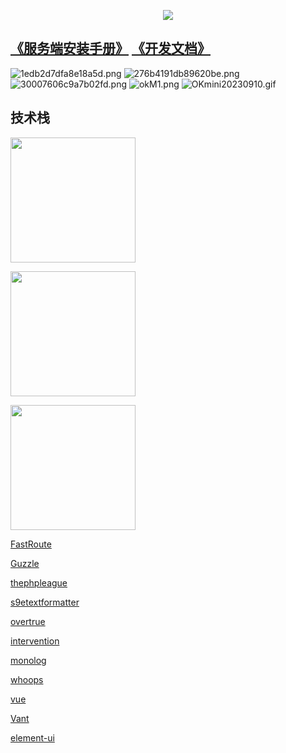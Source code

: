 <p align="center"><a href="https://discuzq.icu/" target="_blank"><img src="https://s1.imagehub.cc/images/2023/09/06/default-favicon.png"></a></p>

## **[《服务端安装手册》](https://discuzq.icu/)  [《开发文档》](https://discuzq.icu/)**

![1edb2d7dfa8e18a5d.png](https://s1.imagehub.cc/images/2023/09/22/1edb2d7dfa8e18a5d.png)
![276b4191db89620be.png](https://s1.imagehub.cc/images/2023/09/22/276b4191db89620be.png)
![30007606c9a7b02fd.png](https://s1.imagehub.cc/images/2023/09/22/30007606c9a7b02fd.png)
![okM1.png](https://s1.imagehub.cc/images/2023/09/07/okM1.png)
![OKmini20230910.gif](https://s1.imagehub.cc/images/2023/09/10/OKmini20230910.gif)

## 技术栈

<p><a href="https://laravel.com/"><img src="https://res.cloudinary.com/dtfbvvkyp/image/upload/v1566331377/laravel-logolockup-cmyk-red.svg" width="200"></a></p>
<p><a href="https://symfony.com/"><img src="https://symfony.com/images/logos/header-logo.svg" width="200"></a></p>
<p><a href="https://getlaminas.org/"><img src="https://getlaminas.org/images/logo/laminas-foundation-rgb.svg" width="200"></a></p>

[FastRoute](https://github.com/nikic/FastRoute)

[Guzzle](http://guzzlephp.org/)

[thephpleague](https://thephpleague.com/) 

[s9etextformatter](https://s9etextformatter.readthedocs.io/)

[overtrue](https://overtrue.me/)

[intervention](http://image.intervention.io/)

[monolog](https://github.com/Seldaek/monolog)

[whoops](https://github.com/filp/whoops)

[vue](https://vuejs.org/)

[Vant](https://youzan.github.io/vant/#/zh-CN/)

[element-ui](https://element.eleme.cn/#/zh-CN)
